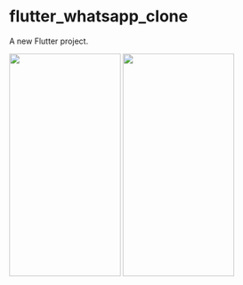 # flutter_whatsapp_clone

A new Flutter project.

<img src="[https://user-images.githubusercontent.com/26844387/163711798-1bf8cd4a-d079-4c7f-b4cc-3e11fc20e04e.png](https://user-images.githubusercontent.com/26844387/169635673-fddc6bc8-221f-4e47-b989-599758ab3149.png)" width="200" height="400" />  
<img src="https://user-images.githubusercontent.com/26844387/163711815-b23fcc5d-7c7c-43e9-9558-347dc10c5941.png" width="200" height="400" />

